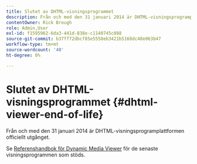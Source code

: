 ```yaml
---
title: Slutet av DHTML-visningsprogrammet
description: Från och med den 31 januari 2014 är DHTML-visningsprogramplattformen officiellt utgånget.
contentOwner: Rick Brough
role: Admin,User
exl-id: f1595962-6da3-441d-838e-c1140745c088
source-git-commit: b37ff72dbcf85e5558eb3421b5168dc48e063b47
workflow-type: tm+mt
source-wordcount: '40'
ht-degree: 0%

---
```


# Slutet av DHTML-visningsprogrammet {#dhtml-viewer-end-of-life}

Från och med den 31 januari 2014 är DHTML-visningsprogramplattformen officiellt utgånget.

Se [Referenshandbok för Dynamic Media Viewer](https://experienceleague.adobe.com/docs/dynamic-media-developer-resources.html) för de senaste visningsprogrammen som stöds.
